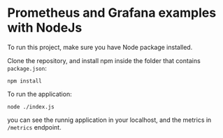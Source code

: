 # Prometheus and Grafana examples with NodeJs

To run this project, make sure you have Node package installed.

Clone the repository, and install npm inside the folder that contains `package.json`:

`npm install`

To run the application:

`node ./index.js`

you can see the runnig application in your localhost, and the metrics in `/metrics` endpoint.
